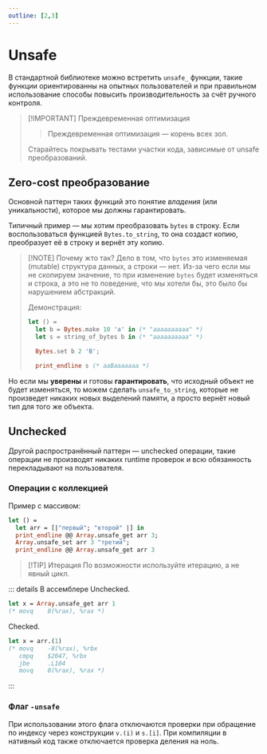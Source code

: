 ```yaml
---
outline: [2,3]
---
```


# Unsafe

В стандартной библиотеке можно встретить `unsafe_` функции, такие функции ориентированны на опытных пользователей и при правильном использование способы повысить производительность за счёт ручного контроля.

> [!IMPORTANT] Преждевременная оптимизация
>
> > Преждевременная оптимизация — корень всех зол.
>
> Старайтесь покрывать тестами участки кода, зависимые от unsafe преобразований.

## Zero-cost преобразование

Основной паттерн таких функций это понятие _владения_ (или уникальности), которое мы должны гарантировать.

Типичный пример &mdash; мы хотим преобразовать `bytes` в строку. Если воспользоваться функцией `Bytes.to_string`, то она создаст копию, преобразует её в строку и вернёт эту копию.

> [!NOTE] Почему жто так?
> Дело в том, что `bytes` это изменяемая (mutable) структура данных, а строки &mdash; нет. Из-за чего если мы не скопируем значение, то при изменение `bytes` будет изменяться и строка, а это не то поведение, что мы хотели бы, это было бы нарушением абстракций.
>
> Демонстрация:
>
> ```ocaml
> let () =
>   let b = Bytes.make 10 'a' in (* "aaaaaaaaaa" *)
>   let s = string_of_bytes b in (* "aaaaaaaaaa" *)
>
>   Bytes.set b 2 'B';
>
>   print_endline s (* aaBaaaaaaa *)
> ```

Но если мы **уверены** и готовы **гарантировать**, что исходный объект не будет изменяться, то можем сделать `unsafe_to_string`, которые не произведет никаких новых выделений памяти, а просто вернёт новый тип для того же объекта.

## Unchecked

Другой распространённый паттерн &mdash; unchecked операции, такие операции не производят никаких runtime проверок и всю обязанность перекладывают на пользователя.

### Операции с коллекцией

Пример с массивом:
```ocaml
let () =
  let arr = [|"первый"; "второй" |] in
  print_endline @@ Array.unsafe_get arr 3;
  Array.unsafe_set arr 3 "третий";
  print_endline @@ Array.unsafe_get arr 3
```

> [!TIP] Итерация
> По возможности используйте итерацию, а не явный цикл.

::: details В ассемблере
Unchecked.

```ocaml
let x = Array.unsafe_get arr 1
(* movq    8(%rax), %rax *)
```

Checked.

```ocaml
let x = arr.(1)
(* movq    -8(%rax), %rbx
   cmpq    $2047, %rbx
   jbe     .L104
   movq    8(%rax), %rax *)
```

:::

### Флаг `-unsafe`

При использовании этого флага отключаются проверки при обращение по индексу через конструкции `v.(i)` и `s.[i]`. При компиляции в нативный код также отключается проверка деления на ноль.  